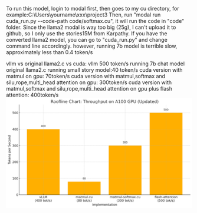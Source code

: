 To run this model, login to modal first, then goes to my cu directory, for example:C:\Users\yourname\xxx\project3
Then, run "modal run cuda_run.py --code-path code/softmax.cu", it will run the code in "code" folder.
Since the llama2 modal is way too big (25g), I can't upload it to github, so I only use the stories15M from Karpathy.
If you have the converted llama2 model, you can go to "cuda_run.py" and change command line accordingly.
however, running 7b model is terrible slow, approximately less than 0.4 token/s

vllm vs original llama2.c vs cuda:
vllm 500 token/s running 7b chat model
original llama2.c running small story model:40 token/s
cuda version with matmul on gpu: 70token/s
cuda version with matmul,softmax and silu,rope,multi_head attention on gpu: 300token/s
cuda version with matmul,softmax and silu,rope,multi_head attention on gpu plus flash attention: 400token/s
![Roofline Chart](output.png)


